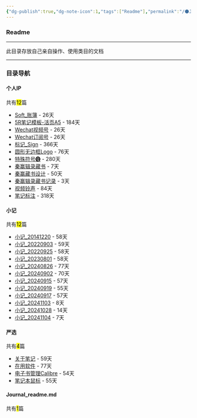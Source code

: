 ```yaml
---
{"dg-publish":true,"dg-note-icon":1,"tags":["Readme"],"permalink":"/🌑Journal_手札/Journal_readme/","dgPassFrontmatter":true,"noteIcon":1,"created":"2024-08-24T23:03:54.803+08:00","updated":"2024-09-19T15:23:08.302+08:00"}
---
```


### Readme
--- 
此目录存放自己亲自操作、使用类目的文档
***
### 目录导航
<p><span><h4 data-heading="个人IP" dir="auto">个人IP</h4></span></p><p><span>共有<mark>12</mark>篇</span></p><div><ul class="dataview list-view-ul"><li><span><a data-tooltip-position="top" aria-label="🌑Journal_手札/个人IP/Soft_账簿.md" data-href="🌑Journal_手札/个人IP/Soft_账簿.md" href="🌑Journal_手札/个人IP/Soft_账簿.md" class="internal-link" target="_blank" rel="noopener nofollow">Soft_账簿</a> - 26天</span></li><li><span><a data-tooltip-position="top" aria-label="🌑Journal_手札/个人IP/5R笔记模板-活页A5.md" data-href="🌑Journal_手札/个人IP/5R笔记模板-活页A5.md" href="🌑Journal_手札/个人IP/5R笔记模板-活页A5.md" class="internal-link" target="_blank" rel="noopener nofollow">5R笔记模板-活页A5</a> - 184天</span></li><li><span><a data-tooltip-position="top" aria-label="🌑Journal_手札/个人IP/Wechat视频号.md" data-href="🌑Journal_手札/个人IP/Wechat视频号.md" href="🌑Journal_手札/个人IP/Wechat视频号.md" class="internal-link" target="_blank" rel="noopener nofollow">Wechat视频号</a> - 26天</span></li><li><span><a data-tooltip-position="top" aria-label="🌑Journal_手札/个人IP/Wechat订阅号.md" data-href="🌑Journal_手札/个人IP/Wechat订阅号.md" href="🌑Journal_手札/个人IP/Wechat订阅号.md" class="internal-link" target="_blank" rel="noopener nofollow">Wechat订阅号</a> - 26天</span></li><li><span><a data-tooltip-position="top" aria-label="🌑Journal_手札/个人IP/标记_Sign.md" data-href="🌑Journal_手札/个人IP/标记_Sign.md" href="🌑Journal_手札/个人IP/标记_Sign.md" class="internal-link" target="_blank" rel="noopener nofollow">标记_Sign</a> - 366天</span></li><li><span><a data-tooltip-position="top" aria-label="🌑Journal_手札/个人IP/圆形无边框Logo.md" data-href="🌑Journal_手札/个人IP/圆形无边框Logo.md" href="🌑Journal_手札/个人IP/圆形无边框Logo.md" class="internal-link" target="_blank" rel="noopener nofollow">圆形无边框Logo</a> - 76天</span></li><li><span><a data-tooltip-position="top" aria-label="🌑Journal_手札/个人IP/特殊符号🅠.md" data-href="🌑Journal_手札/个人IP/特殊符号🅠.md" href="🌑Journal_手札/个人IP/特殊符号🅠.md" class="internal-link" target="_blank" rel="noopener nofollow">特殊符号🅠</a> - 280天</span></li><li><span><a data-tooltip-position="top" aria-label="🌑Journal_手札/个人IP/秦赢辑录藏书.md" data-href="🌑Journal_手札/个人IP/秦赢辑录藏书.md" href="🌑Journal_手札/个人IP/秦赢辑录藏书.md" class="internal-link" target="_blank" rel="noopener nofollow">秦赢辑录藏书</a> - 7天</span></li><li><span><a data-tooltip-position="top" aria-label="🌑Journal_手札/个人IP/秦赢藏书设计.md" data-href="🌑Journal_手札/个人IP/秦赢藏书设计.md" href="🌑Journal_手札/个人IP/秦赢藏书设计.md" class="internal-link" target="_blank" rel="noopener nofollow">秦赢藏书设计</a> - 50天</span></li><li><span><a data-tooltip-position="top" aria-label="🌑Journal_手札/个人IP/秦赢辑录藏书记录.md" data-href="🌑Journal_手札/个人IP/秦赢辑录藏书记录.md" href="🌑Journal_手札/个人IP/秦赢辑录藏书记录.md" class="internal-link" target="_blank" rel="noopener nofollow">秦赢辑录藏书记录</a> - 3天</span></li><li><span><a data-tooltip-position="top" aria-label="🌑Journal_手札/个人IP/视频铃声.md" data-href="🌑Journal_手札/个人IP/视频铃声.md" href="🌑Journal_手札/个人IP/视频铃声.md" class="internal-link" target="_blank" rel="noopener nofollow">视频铃声</a> - 84天</span></li><li><span><a data-tooltip-position="top" aria-label="🌑Journal_手札/个人IP/笔记标注.md" data-href="🌑Journal_手札/个人IP/笔记标注.md" href="🌑Journal_手札/个人IP/笔记标注.md" class="internal-link" target="_blank" rel="noopener nofollow">笔记标注</a> - 318天</span></li></ul></div><p><span><h4 data-heading="小记" dir="auto">小记</h4></span></p><p><span>共有<mark>12</mark>篇</span></p><div><ul class="dataview list-view-ul"><li><span><a data-tooltip-position="top" aria-label="🌑Journal_手札/小记/小记_20141220.md" data-href="🌑Journal_手札/小记/小记_20141220.md" href="🌑Journal_手札/小记/小记_20141220.md" class="internal-link" target="_blank" rel="noopener nofollow">小记_20141220</a> - 58天</span></li><li><span><a data-tooltip-position="top" aria-label="🌑Journal_手札/小记/小记_20220903.md" data-href="🌑Journal_手札/小记/小记_20220903.md" href="🌑Journal_手札/小记/小记_20220903.md" class="internal-link" target="_blank" rel="noopener nofollow">小记_20220903</a> - 59天</span></li><li><span><a data-tooltip-position="top" aria-label="🌑Journal_手札/小记/小记_20220925.md" data-href="🌑Journal_手札/小记/小记_20220925.md" href="🌑Journal_手札/小记/小记_20220925.md" class="internal-link" target="_blank" rel="noopener nofollow">小记_20220925</a> - 58天</span></li><li><span><a data-tooltip-position="top" aria-label="🌑Journal_手札/小记/小记_20230801.md" data-href="🌑Journal_手札/小记/小记_20230801.md" href="🌑Journal_手札/小记/小记_20230801.md" class="internal-link" target="_blank" rel="noopener nofollow">小记_20230801</a> - 58天</span></li><li><span><a data-tooltip-position="top" aria-label="🌑Journal_手札/小记/小记_20240826.md" data-href="🌑Journal_手札/小记/小记_20240826.md" href="🌑Journal_手札/小记/小记_20240826.md" class="internal-link" target="_blank" rel="noopener nofollow">小记_20240826</a> - 77天</span></li><li><span><a data-tooltip-position="top" aria-label="🌑Journal_手札/小记/小记_20240902.md" data-href="🌑Journal_手札/小记/小记_20240902.md" href="🌑Journal_手札/小记/小记_20240902.md" class="internal-link" target="_blank" rel="noopener nofollow">小记_20240902</a> - 70天</span></li><li><span><a data-tooltip-position="top" aria-label="🌑Journal_手札/小记/小记_20240915.md" data-href="🌑Journal_手札/小记/小记_20240915.md" href="🌑Journal_手札/小记/小记_20240915.md" class="internal-link" target="_blank" rel="noopener nofollow">小记_20240915</a> - 57天</span></li><li><span><a data-tooltip-position="top" aria-label="🌑Journal_手札/小记/小记_20240919.md" data-href="🌑Journal_手札/小记/小记_20240919.md" href="🌑Journal_手札/小记/小记_20240919.md" class="internal-link" target="_blank" rel="noopener nofollow">小记_20240919</a> - 55天</span></li><li><span><a data-tooltip-position="top" aria-label="🌑Journal_手札/小记/小记_20240917.md" data-href="🌑Journal_手札/小记/小记_20240917.md" href="🌑Journal_手札/小记/小记_20240917.md" class="internal-link" target="_blank" rel="noopener nofollow">小记_20240917</a> - 57天</span></li><li><span><a data-tooltip-position="top" aria-label="🌑Journal_手札/小记/小记_20241103.md" data-href="🌑Journal_手札/小记/小记_20241103.md" href="🌑Journal_手札/小记/小记_20241103.md" class="internal-link" target="_blank" rel="noopener nofollow">小记_20241103</a> - 8天</span></li><li><span><a data-tooltip-position="top" aria-label="🌑Journal_手札/小记/小记_20241028.md" data-href="🌑Journal_手札/小记/小记_20241028.md" href="🌑Journal_手札/小记/小记_20241028.md" class="internal-link" target="_blank" rel="noopener nofollow">小记_20241028</a> - 14天</span></li><li><span><a data-tooltip-position="top" aria-label="🌑Journal_手札/小记/小记_20241104.md" data-href="🌑Journal_手札/小记/小记_20241104.md" href="🌑Journal_手札/小记/小记_20241104.md" class="internal-link" target="_blank" rel="noopener nofollow">小记_20241104</a> - 7天</span></li></ul></div><p><span><h4 data-heading="严选" dir="auto">严选</h4></span></p><p><span>共有<mark>4</mark>篇</span></p><div><ul class="dataview list-view-ul"><li><span><a data-tooltip-position="top" aria-label="🌑Journal_手札/严选/关于笔记.md" data-href="🌑Journal_手札/严选/关于笔记.md" href="🌑Journal_手札/严选/关于笔记.md" class="internal-link" target="_blank" rel="noopener nofollow">关于笔记</a> - 59天</span></li><li><span><a data-tooltip-position="top" aria-label="🌑Journal_手札/严选/在用软件.md" data-href="🌑Journal_手札/严选/在用软件.md" href="🌑Journal_手札/严选/在用软件.md" class="internal-link" target="_blank" rel="noopener nofollow">在用软件</a> - 77天</span></li><li><span><a data-tooltip-position="top" aria-label="🌑Journal_手札/严选/电子书管理Calibre.md" data-href="🌑Journal_手札/严选/电子书管理Calibre.md" href="🌑Journal_手札/严选/电子书管理Calibre.md" class="internal-link" target="_blank" rel="noopener nofollow">电子书管理Calibre</a> - 54天</span></li><li><span><a data-tooltip-position="top" aria-label="🌑Journal_手札/严选/笔记本鼠标.md" data-href="🌑Journal_手札/严选/笔记本鼠标.md" href="🌑Journal_手札/严选/笔记本鼠标.md" class="internal-link" target="_blank" rel="noopener nofollow">笔记本鼠标</a> - 55天</span></li></ul></div><p><span><h4 data-heading="Journal_readme.md" dir="auto">Journal_readme.md</h4></span></p><p><span>共有<mark>1</mark>篇</span></p><div><ul class="dataview list-view-ul"></ul></div>
